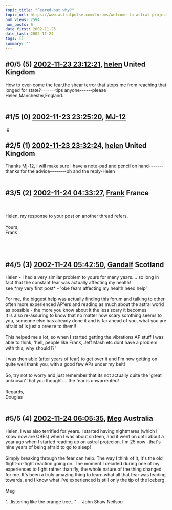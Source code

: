 ```yaml
---
topic_title: "Feared-but why?"
topic_url: https://www.astralpulse.com/forums/welcome-to-astral-projection-experiences!/feared-but-why
num_views: 2594
num_posts: 6
date_first: 2002-11-23
date_last: 2002-11-24
tags: []
summary: ""
---
```


## \#0/5 (5) [2002-11-23 23:12:21](https://www.astralpulse.com/forums/index.php?msg=118404), [helen](https://www.astralpulse.com/forums/profile/?u=1488) United Kingdom ##
<section>
How to over-come the fear,the shear terror that stops me from reaching that longed for state?-------tips anyone------please
<br>
Helen,Manchester,England.
<br>
<br>
</section>

## \#1/5 (0) [2002-11-23 23:25:20](https://www.astralpulse.com/forums/index.php?msg=17360), [MJ-12](https://www.astralpulse.com/forums/profile/?u=107)  ##
<section>
,g
</section>

## \#2/5 (1) [2002-11-23 23:32:24](https://www.astralpulse.com/forums/index.php?msg=17364), [helen](https://www.astralpulse.com/forums/profile/?u=1488) United Kingdom ##
<section>
Thanks Mj-12, I will make sure I have a note-pad and pencil on hand-------thanks for the advice--------oh and the reply-Helen
<br>
<br>
</section>

## \#3/5 (2) [2002-11-24 04:33:27](https://www.astralpulse.com/forums/index.php?msg=17383), [Frank](https://www.astralpulse.com/forums/profile/?u=359) France ##
<section>
<br>
<br>
Helen, my response to your post on another thread refers.
<br>
<br>
Yours,
<br>
Frank
<br>
<br>
<br>
<br>
</section>

## \#4/5 (3) [2002-11-24 05:42:50](https://www.astralpulse.com/forums/index.php?msg=17388), [Gandalf](https://www.astralpulse.com/forums/profile/?u=850) Scotland ##
<section>
Helen - I had a very similar problem to yours for many years.... so long in fact that the constant fear was actually affecting my health!
<br>
see *my very first post* - 'obe fears affecting my health need help'
<br>
<br>
For me, the biggest help was actually finding this forum and talking to other often more experienced AP'ers and reading as much about the astral world as possible - the more you know about it the less scary it becomes
<br>
It is also re-assuring to know that no matter how scary somthing seems to you, someone else has already done it and is far ahead of you, what you are afraid of is just a breeze to them!!
<br>
<br>
This helped me a lot, so when I started getting the vibrations AP stuff I was able to think, 'hell, people like Frank, Jeff Mash etc dont have a problem with this, why should I?'
<br>
<br>
I was then able (after years of fear) to get over it and I'm now getting on quite well thank you, with a good few APs under my belt!
<br>
<br>
So, try not to worry and just remember that its not actually quite the 'great unknown' that you thought.... the fear is unwarrented!
<br>
<br>
Regards,
<br>
Douglas
<br>
<br>
</section>

## \#5/5 (4) [2002-11-24 06:05:35](https://www.astralpulse.com/forums/index.php?msg=17393), [Meg](https://www.astralpulse.com/forums/profile/?u=1090) Australia ##
<section>
Helen, I was also terrified for years. I started having nightmares (which I know now are OBEs) when I was about sixteen, and it went on until about a year ago when I started reading up on astral projecion. I'm 25 now -that's nine years of being afraid to go to sleep!
<br>
<br>
Simply breaking through the fear can help. The way I think of it, it's the old flight-or-fight reaction going on. The moment I decided during one of my experiences to fight rather than fly, the whole nature of the thing changed for me. It's been a truly amazing thing to learn what all that fear was leading towards, and I know what I've experienced is still only the tip of the iceberg.
<br>
<br>
Meg
<br>
<br>
"...listening like the orange tree..."  - John Shaw Neilson
</section>